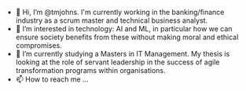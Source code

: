 - 👋 Hi, I’m @tmjohns. I'm currently working in the banking/finance industry as a scrum master and technical business analyst. 
- 👀 I’m interested in technology: AI and ML, in particular how we can ensure society benefits from these without making moral and ethical compromises. 
- 🌱 I’m currently studying a Masters in IT Management. My thesis is looking at the role of servant leadership in the success of agile transformation programs within organisations.
- 📫 How to reach me ...

<!---
tmjohns/tmjohns is a ✨ special ✨ repository because its `README.md` (this file) appears on your GitHub profile.
You can click the Preview link to take a look at your changes.
--->
